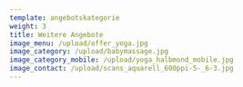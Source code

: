 ```yaml
---
template: angebotskategorie
weight: 3
title: Weitere Angebote
image_menu: /upload/offer_yoga.jpg
image_category: /upload/babymassage.jpg
image_category_mobile: /upload/yoga_halbmond_mobile.jpg
image_contact: /upload/scans_aquarell_600ppi-5-_6-3.jpg
---
```

